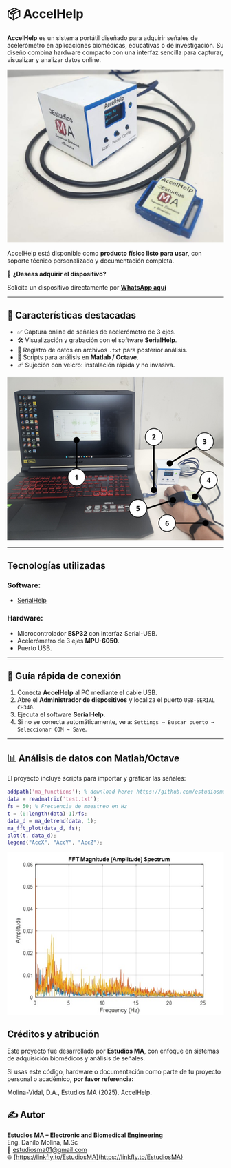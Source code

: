 # 📦 AccelHelp

**AccelHelp** es un sistema portátil diseñado para adquirir señales de acelerómetro en aplicaciones biomédicas, educativas o de investigación. Su diseño combina hardware compacto con una interfaz sencilla para capturar, visualizar y analizar datos online.

![Product](img/Product.png)

AccelHelp está disponible como **producto físico listo para usar**, con soporte técnico personalizado y documentación completa.

📲 **¿Deseas adquirir el dispositivo?**  

Solicita un dispositivo directamente por [**WhatsApp aquí**](https://wa.me/593979287659?text=Hola%21+Deseo+adquirir+el+dispositivo+%2AAccelHelp)

---

## 🚀 Características destacadas

- ✅ Captura online de señales de acelerómetro de 3 ejes.
- 🛠️ Visualización y grabación con el software **SerialHelp**.
- 💾 Registro de datos en archivos `.txt` para posterior análisis.
- 🧪 Scripts para análisis en **Matlab / Octave**.
- 🩹 Sujeción con velcro: instalación rápida y no invasiva.

![System](img/System.png)

---

## Tecnologías utilizadas

### Software:
- [SerialHelp](https://github.com/estudiosma/serialhelp)

### Hardware:
- Microcontrolador **ESP32** con interfaz Serial-USB.
- Acelerómetro de 3 ejes **MPU-6050**.
- Puerto USB.

---

## 🔌 Guía rápida de conexión

1. Conecta **AccelHelp** al PC mediante el cable USB.
2. Abre el **Administrador de dispositivos** y localiza el puerto `USB-SERIAL CH340`.
3. Ejecuta el software **SerialHelp**.
4. Si no se conecta automáticamente, ve a:
   `Settings → Buscar puerto → Seleccionar COM → Save`.

---

## 📊 Análisis de datos con Matlab/Octave

El proyecto incluye scripts para importar y graficar las señales:

```matlab
addpath('ma_functions'); % download here: https://github.com/estudiosma/matlab
data = readmatrix('test.txt');
fs = 50; % Frecuencia de muestreo en Hz
t = (0:length(data)-1)/fs;
data_d = ma_detrend(data, 1);
ma_fft_plot(data_d, fs);
plot(t, data_d);
legend("AccX", "AccY", "AccZ");
```
![System](img/fft.jpg)



## Créditos y atribución

Este proyecto fue desarrollado por **Estudios MA**, con enfoque en sistemas de adquisición biomédicos y análisis de señales.

Si usas este código, hardware o documentación como parte de tu proyecto personal o académico, **por favor referencia:**

Molina-Vidal, D.A., Estudios MA (2025). AccelHelp.

## ✍️ Autor

**Estudios MA – Electronic and Biomedical Engineering**  
Eng. Danilo Molina, M.Sc  
📧 estudiosma01@gmail.com  
🌐 [https://linkfly.to/EstudiosMA](https://linkfly.to/EstudiosMA)